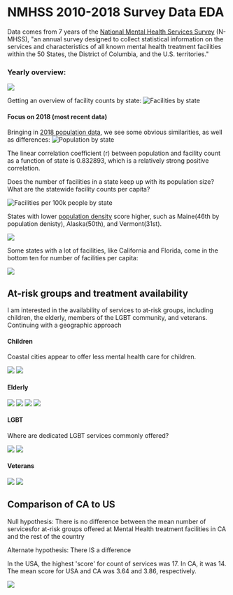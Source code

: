 # NMHSS 2010-2018 Survey Data EDA


Data comes from 7 years of the [National Mental Health Services Survey](https://www.datafiles.samhsa.gov/study-series/national-mental-health-services-survey-n-mhss-nid13521) (N-MHSS), "an annual survey designed to collect statistical information on the services and characteristics of all known mental health treatment facilities within the 50 States, the District of Columbia, and the U.S. territories."


### Yearly overview:

<img src="/images/totalresponses.jpeg">

Getting an overview of facility counts by state:
![Facilities by state](/images/facByState.jpeg)

#### Focus on 2018 (most recent data)

Bringing in [2018 population data](https://www.census.gov/newsroom/press-kits/2018/pop-estimates-national-state.html), we see some obvious similarities, as well as differences:
![Population by state](/images/popByState.jpeg)

The linear correlation coefficient (r) between population and facility count as a function of state is 0.832893,
which is a relatively strong positive correlation.

Does the number of facilities in a state keep up with its population size? What are the statewide facility counts per capita?

![Facilities per 100k people by state](/images/facPerCapitaByState.jpeg)

States with lower [population density](https://en.wikipedia.org/wiki/List_of_states_and_territories_of_the_United_States_by_population_density)  score higher, such as Maine(46th by population denisty), Alaska(50th), and Vermont(31st).

<img src="/images/topten1.jpeg">


Some states with a lot of facilities, like California and Florida, come in the bottom ten for number of facilities per capita:

<img src="/images/bottomten1.jpeg">



## At-risk groups and treatment availability 

I am interested in the availability of services to at-risk groups, including children, the elderly, members of the LGBT community, and veterans. Continuing with a geographic approach


#### Children

Coastal cities appear to offer less mental health care for children.

<img src="/images/children_states.jpeg">
<img src="/images/children_map.jpeg">


#### Elderly

<img src="/images/seniors_states.jpeg">
<img src="/images/seniors_map.jpeg">
<img src="/images/alz_d_states.jpeg">
<img src="/images/alz_d_map.jpeg">


#### LGBT

Where are dedicated LGBT services commonly offered?


<img src="/images/lgbt_states.jpeg">
<img src="/images/lgbt_map.jpeg">

#### Veterans

<img src="/images/vet_states.jpeg">
<img src="/images/vet_map.jpeg">


## Comparison of CA to US

Null hypothesis: There is no difference between the mean number of servicesfor at-risk groups offered at Mental Health treatment facilities in CA and the rest of the country

Alternate hypothesis: There IS a difference

In the USA, the highest 'score' for count of services was 17. In CA, it was 14.
The mean score for USA and CA was 3.64 and 3.86, respectively.



<img src="/images/prob_dist1.jpeg">

